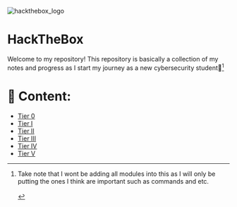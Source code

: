 ![hackthebox_logo](https://github.com/user-attachments/assets/2f4e938c-a840-4101-ba4c-8768c3c18d9a)
# HackTheBox
Welcome to my repository! This repository is basically a collection of my notes and progress as I start my journey as a new cybersecurity student👋[^1]
[^1]: Take note that I wont be adding all modules into this as I will only be putting the ones I think are important such as commands and etc.
<br><br>
# 📁 Content:
- [Tier 0]()
- [Tier I]()
- [Tier II]()
- [Tier III]()
- [Tier IV]()
- [Tier V]()



